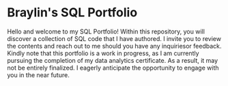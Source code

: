 # Braylin's SQL Portfolio 

Hello and welcome to my SQL Portfolio! Within this repository, you will discover a collection of SQL code that I have authored. I invite you to review the contents and reach out to me should you have any inquiriesor feedback. Kindly note that this portfolio is a work in progress, as I am currently pursuing the completion of my data analytics certificate. As a result, it may not be entirely finalized. I eagerly anticipate the opportunity to engage with you in the near future. 

